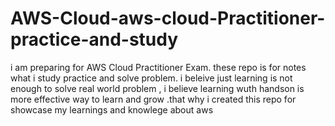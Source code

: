 # AWS-Cloud-aws-cloud-Practitioner-practice-and-study
i am preparing for AWS Cloud  Practitioner Exam. these repo is for notes what i study practice and solve problem. i beleive just learning is not enough to solve real world problem , i believe learning wuth handson is more effective way to learn and grow .that why i created this repo for showcase my learnings and knowlege about aws
